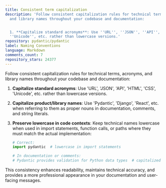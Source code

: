 ```yaml
---
title: Consistent term capitalization
description: 'Follow consistent capitalization rules for technical terms, acronyms,
  and library names throughout your codebase and documentation:


  1. **Capitalize standard acronyms**: Use ''URL'', ''JSON'', ''API'', ''HTML'', ''CSS'',
  ''Unicode'', etc. rather than lowercase versions.'
repository: pydantic/pydantic
label: Naming Conventions
language: Markdown
comments_count: 7
repository_stars: 24377
---
```


Follow consistent capitalization rules for technical terms, acronyms, and library names throughout your codebase and documentation:

1. **Capitalize standard acronyms**: Use 'URL', 'JSON', 'API', 'HTML', 'CSS', 'Unicode', etc. rather than lowercase versions.

2. **Capitalize product/library names**: Use 'Pydantic', 'Django', 'React', etc. when referring to them as proper nouns in documentation, comments, and string literals.

3. **Preserve lowercase in code contexts**: Keep technical names lowercase when used in import statements, function calls, or paths where they must match the actual implementation:
   ```python
   # Correct:
   import pydantic  # lowercase in import statements
   
   # In documentation or comments:
   # Pydantic provides validation for Python data types  # capitalized as proper noun
   ```

This consistency enhances readability, maintains technical accuracy, and provides a more professional appearance in your documentation and user-facing messages.